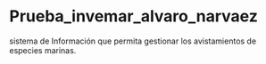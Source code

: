 # Prueba_invemar_alvaro_narvaez
sistema de Información que permita gestionar los avistamientos de especies marinas.
